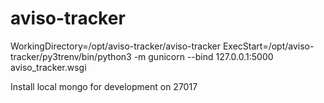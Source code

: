 # aviso-tracker
WorkingDirectory=/opt/aviso-tracker/aviso-tracker
ExecStart=/opt/aviso-tracker/py3trenv/bin/python3 -m gunicorn --bind 127.0.0.1:5000 aviso_tracker.wsgi

Install local mongo for development on 27017
